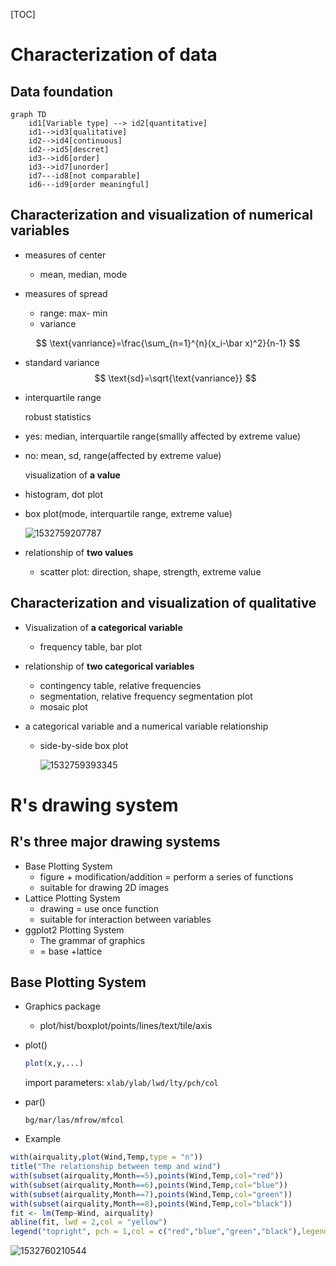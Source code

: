 [TOC]

# Characterization of data

## Data foundation

```mermaid
graph TD
	id1[Variable type] --> id2[quantitative]
	id1-->id3[qualitative]
	id2-->id4[continuous]
	id2-->id5[descret]
	id3-->id6[order]
	id3-->id7[unorder]
	id7---id8[not comparable]
	id6---id9[order meaningful]
```



## Characterization and visualization of numerical variables

- measures of center 

  - mean, median, mode

- measures of spread

  - range: max- min
  - variance


$$
\text{vanriance}=\frac{\sum_{n=1}^{n}(x_i-\bar x)^2}{n-1}
$$
  -	standard variance
$$
\text{sd}=\sqrt{\text{vanriance}}
$$
  - interquartile range

      robust statistics

  - yes: median, interquartile range(smallly affected by extreme value)

  - no: mean, sd, range(affected by extreme value)

     visualization of **a value**

  - histogram, dot plot

  - box plot(mode, interquartile range, extreme value)

     ![1532759207787](/tmp/1532759207787.png)

  - relationship of **two values**

       -	scatter plot: direction, shape, strength, extreme value

## Characterization and visualization of qualitative

- Visualization of **a categorical variable**
  - frequency table, bar plot

- relationship of **two categorical variables**

  - contingency table, relative frequencies
  - segmentation, relative frequency segmentation plot
  - mosaic plot

- a categorical variable and a numerical variable relationship

  - side-by-side box plot

    ![1532759393345](/tmp/1532759393345.png)

# R's drawing system

## R's three major drawing systems

- Base Plotting System
  - figure + modification/addition = perform a series of functions
  - suitable for drawing 2D images
- Lattice Plotting System
  - drawing = use once function
  - suitable for interaction between variables
- ggplot2 Plotting System
  - The grammar of graphics
  - = base +lattice

## Base Plotting System

- Graphics package

  - plot/hist/boxplot/points/lines/text/tile/axis

- plot()

  ```R
  plot(x,y,...)
  ```

  import parameters: `xlab/ylab/lwd/lty/pch/col`

- par()

  `bg/mar/las/mfrow/mfcol`

- Example

```R
with(airquality,plot(Wind,Temp,type = "n"))
title("The relationship between temp and wind")
with(subset(airquality,Month==5),points(Wind,Temp,col="red"))
with(subset(airquality,Month==6),points(Wind,Temp,col="blue"))
with(subset(airquality,Month==7),points(Wind,Temp,col="green"))
with(subset(airquality,Month==8),points(Wind,Temp,col="black"))
fit <- lm(Temp~Wind, airquality)
abline(fit, lwd = 2,col = "yellow")
legend("topright", pch = 1,col = c("red","blue","green","black"),legend = c(5,6,7,8))
```

![1532760210544](/tmp/1532760210544.png)

